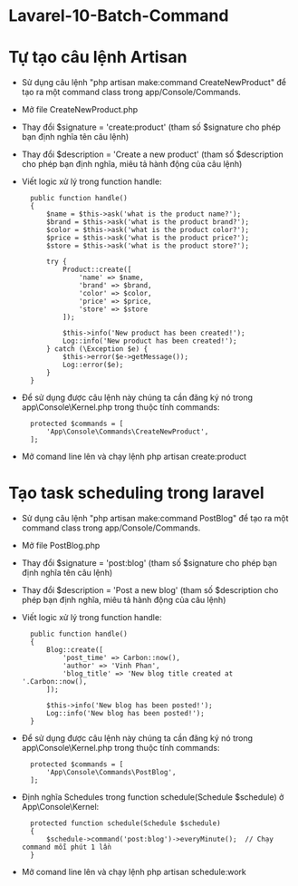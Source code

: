 # Lavarel-10-Batch-Command

# Tự tạo câu lệnh Artisan 

- Sử dụng câu lệnh "php artisan make:command CreateNewProduct" để tạo ra một command class trong app/Console/Commands.
- Mở file CreateNewProduct.php
- Thay đổi $signature = 'create:product' (tham số $signature cho phép bạn định nghĩa tên câu lệnh)
- Thay đổi $description = 'Create a new product' (tham số $description cho phép bạn định nghĩa, miêu tả hành động của câu lệnh)
- Viết logic xử lý trong function handle:

        public function handle()
        {
            $name = $this->ask('what is the product name?');
            $brand = $this->ask('what is the product brand?');
            $color = $this->ask('what is the product color?');
            $price = $this->ask('what is the product price?');
            $store = $this->ask('what is the product store?');

            try {
                Product::create([
                    'name' => $name,
                    'brand' => $brand,
                    'color' => $color,
                    'price' => $price,
                    'store' => $store
                ]);

                $this->info('New product has been created!');
                Log::info('New product has been created!');
            } catch (\Exception $e) {
                $this->error($e->getMessage());
                Log::error($e);
            }
        }

- Để sử dụng được câu lệnh này chúng ta cần đăng ký nó trong app\Console\Kernel.php trong thuộc tính commands:

        protected $commands = [
            'App\Console\Commands\CreateNewProduct',
        ];

- Mở comand line lên và chạy lệnh php artisan create:product

# Tạo task scheduling trong laravel

- Sử dụng câu lệnh "php artisan make:command PostBlog" để tạo ra một command class trong app/Console/Commands.
- Mở file PostBlog.php
- Thay đổi $signature = 'post:blog' (tham số $signature cho phép bạn định nghĩa tên câu lệnh)
- Thay đổi $description = 'Post a new blog' (tham số $description cho phép bạn định nghĩa, miêu tả hành động của câu lệnh)
- Viết logic xử lý trong function handle:

        public function handle()
        {
            Blog::create([  
                'post_time' => Carbon::now(),
                'author' => 'Vinh Phan',
                'blog_title' => 'New blog title created at '.Carbon::now(),
            ]);

            $this->info('New blog has been posted!');
            Log::info('New blog has been posted!');
        }
- Để sử dụng được câu lệnh này chúng ta cần đăng ký nó trong app\Console\Kernel.php trong thuộc tính commands:

        protected $commands = [
            'App\Console\Commands\PostBlog',
        ];

- Định nghĩa Schedules trong function schedule(Schedule $schedule) ở App\Console\Kernel:

        protected function schedule(Schedule $schedule)
        {
            $schedule->command('post:blog')->everyMinute();  // Chạy command mỗi phút 1 lần
        }

- Mở comand line lên và chạy lệnh php artisan schedule:work